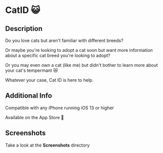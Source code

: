 #  CatID 😺

## Description
Do you love cats but aren't familiar with different breeds?  

Or maybe you're looking to adopt a cat soon but want more information about a specific cat breed you're looking to adopt?  

Or you may even own a cat (like me) but didn't bother to learn more about your cat's tempermant 😿

Whatever your case, Cat ID is here to help.

## Additional Info
Compatible with any iPhone running iOS 13 or higher

Available on the App Store 

## Screenshots
Take a look at the **Screenshots** directory
